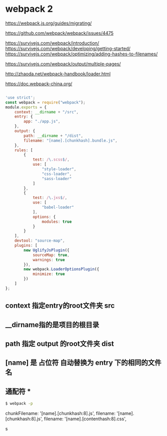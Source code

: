 # webpack 2 


https://webpack.js.org/guides/migrating/

https://github.com/webpack/webpack/issues/4475

https://survivejs.com/webpack/introduction/
https://survivejs.com/webpack/developing/getting-started/
https://survivejs.com/webpack/optimizing/adding-hashes-to-filenames/

https://survivejs.com/webpack/output/multiple-pages/

http://zhaoda.net/webpack-handbook/loader.html

https://doc.webpack-china.org/



```js

'use strict';
const webpack = require("webpack");
module.exports = {
    context: __dirname + "/src",
    entry: {
        app: "./app.js",
    },
    output: {
        path: __dirname + "/dist",
        filename: "[name].[chunkhash].bundle.js",
    },
    rules: [
        {
            test: /\.scss$/,
            use: [
                "style-loader",
                "css-loader",
                "sass-loader"
            ]
        },
        {
            test: /\.jxs$/,
            use: [
                "babel-loader"
            ],
            options: {
                modules: true
            }
        }
    ],
    devtool: "source-map",
    plugins: [
        new UglifyJsPlugin({
            sourceMap: true,
            warnings: true
        }),
        new webpack.LoaderOptionsPlugin({
            minimize: true
        })
    ]
};

```

## context 指定entry的root文件夹 src

## __dirname指的是项目的根目录


## path 指定 output 的root文件夹 dist

## [name] 是 占位符 自动替换为 entry 下的相同的文件名


## 通配符 * 




```sh
$ webpack -p
```

chunkFilename: '[name].[chunkhash:8].js',
filename: '[name].[chunkhash:8].js',
filename: '[name].[contenthash:8].css',





























s













































